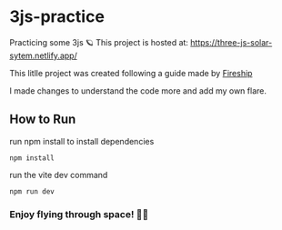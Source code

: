 # 3js-practice
Practicing some 3js 🪐
This project is hosted at: https://three-js-solar-sytem.netlify.app/

This litlle project was created following a guide made by [Fireship](https://www.youtube.com/watch?v=Q7AOvWpIVHU)

I made changes to understand the code more and add my own flare.

## How to Run
run npm install to install dependencies
```
npm install
```
run the vite dev command
```
npm run dev
```

### Enjoy flying through space! 🧑‍🚀
